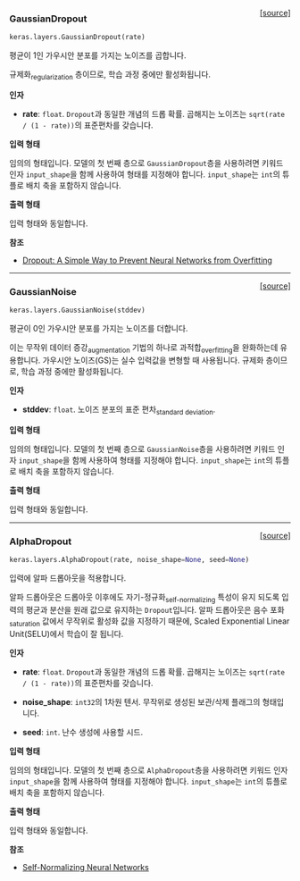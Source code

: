 <span style="float:right;">[[source]](https://github.com/keras-team/keras/blob/master/keras/layers/noise.py#L58)</span>

### GaussianDropout

```python
keras.layers.GaussianDropout(rate)
```

평균이 1인 가우시안 분포를 가지는 노이즈를 곱합니다.

규제화<sub>regularization</sub> 층이므로, 학습 과정 중에만 활성화됩니다.

__인자__

- __rate__: `float`. `Dropout`과 동일한 개념의 드롭 확률. 곱해지는 노이즈는 `sqrt(rate / (1 - rate))`의 표준편차를 갖습니다.

__입력 형태__

임의의 형태입니다. 모델의 첫 번째 층으로 `GaussianDropout`층을
사용하려면 키워드 인자 `input_shape`을 함께 사용하여 형태를 지정해야 합니다. 
`input_shape`는 `int`의 튜플로 배치 축을 포함하지 않습니다.

__출력 형태__

입력 형태와 동일합니다.

__참조__

- [Dropout: A Simple Way to Prevent Neural Networks from Overfitting](
   http://www.cs.toronto.edu/~rsalakhu/papers/srivastava14a.pdf)
   
----

<span style="float:right;">[[source]](https://github.com/keras-team/keras/blob/master/keras/layers/noise.py#L14)</span>

### GaussianNoise

```python
keras.layers.GaussianNoise(stddev)
```

평균이 0인 가우시안 분포를 가지는 노이즈를 더합니다.

이는 무작위 데이터 증강<sub>augmentation</sub> 기법의 하나로 과적합<sub>overfitting</sub>을 완화하는데 유용합니다.
가우시안 노이즈(GS)는 실수 입력값을 변형할 때 사용됩니다.
규제화 층이므로, 학습 과정 중에만 활성화됩니다.

__인자__

- __stddev__: `float`. 노이즈 분포의 표준 편차<sub>standard deviation</sub>.


__입력 형태__

임의의 형태입니다. 모델의 첫 번째 층으로 `GaussianNoise`층을
사용하려면 키워드 인자 `input_shape`을 함께 사용하여 형태를 지정해야 합니다. 
`input_shape`는 `int`의 튜플로 배치 축을 포함하지 않습니다.

__출력 형태__

입력 형태와 동일합니다.
    

----

<span style="float:right;">[[source]](https://github.com/keras-team/keras/blob/master/keras/layers/noise.py#L106)</span>

### AlphaDropout

```python
keras.layers.AlphaDropout(rate, noise_shape=None, seed=None)
```

입력에 알파 드롭아웃을 적용합니다.

알파 드롭아웃은 드롭아웃 이후에도 자기-정규화<sub>self-normalizing</sub> 특성이 유지
되도록 입력의 평균과 분산을 원래 값으로 유지하는 `Dropout`입니다.
알파 드롭아웃은 음수 포화<sub>saturation</sub> 값에서 무작위로 활성화 값을 지정하기 때문에,
Scaled Exponential Linear Unit(SELU)에서 학습이 잘 됩니다.



__인자__

- __rate__: `float`. `Dropout`과 동일한 개념의 드롭 확률. 곱해지는 노이즈는 `sqrt(rate / (1 - rate))`의 표준편차를 갖습니다.
    
- __noise_shape__:  `int32`의 1차원 텐서. 무작위로 생성된 보관/삭제 플래그의 형태입니다.

- __seed__: `int`. 난수 생성에 사용할 시드.


__입력 형태__

임의의 형태입니다. 모델의 첫 번째 층으로 `AlphaDropout`층을
사용하려면 키워드 인자 `input_shape`을 함께 사용하여 형태를 지정해야 합니다. 
`input_shape`는 `int`의 튜플로 배치 축을 포함하지 않습니다.

__출력 형태__

입력 형태와 동일합니다.

__참조__

- [Self-Normalizing Neural Networks](https://arxiv.org/abs/1706.02515)
  
